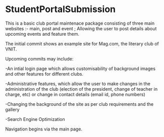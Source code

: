 # StudentPortalSubmission
This is a basic club portal maintenace package consisting of three main websites :- main, post and event ; Allowing the user to post details about upcoming events and feature them.

The initial commit shows an example site for Mag.com, the literary club of VNIT.

Upcoming commits may include:

-An intial login page which allows customisability of background images and other features for different clubs.

-Administrative features, which allow the user to make changes in the administration of the club (election of the president, change of teacher in charge, etc) or change in contact details (email id, phone numbers)

-Changing the background of the site as per club requirements and the gallery

-Search Engine Optimization

Navigation begins via the main page.
